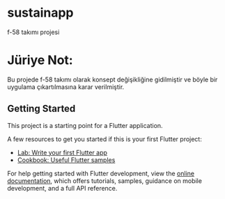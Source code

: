 # sustainapp

f-58 takımı projesi

# Jüriye Not:

 Bu projede f-58 takımı olarak konsept değişikliğine gidilmiştir ve böyle bir uygulama çıkartılmasına karar verilmiştir.

## Getting Started

This project is a starting point for a Flutter application.

A few resources to get you started if this is your first Flutter project:

- [Lab: Write your first Flutter app](https://docs.flutter.dev/get-started/codelab)
- [Cookbook: Useful Flutter samples](https://docs.flutter.dev/cookbook)

For help getting started with Flutter development, view the
[online documentation](https://docs.flutter.dev/), which offers tutorials,
samples, guidance on mobile development, and a full API reference.
